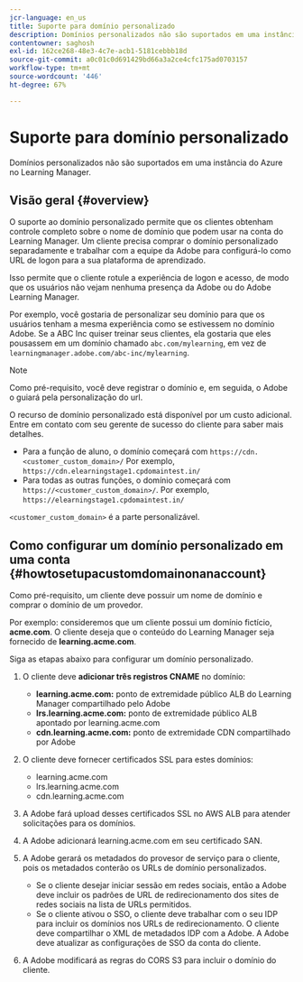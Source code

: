 ```yaml
---
jcr-language: en_us
title: Suporte para domínio personalizado
description: Domínios personalizados não são suportados em uma instância do Azure no Learning Manager.
contentowner: saghosh
exl-id: 162ce268-48e3-4c7e-acb1-5181cebbb18d
source-git-commit: a0c01c0d691429bd66a3a2ce4cfc175ad0703157
workflow-type: tm+mt
source-wordcount: '446'
ht-degree: 67%

---
```


# Suporte para domínio personalizado

Domínios personalizados não são suportados em uma instância do Azure no Learning Manager.

## Visão geral {#overview}

O suporte ao domínio personalizado permite que os clientes obtenham controle completo sobre o nome de domínio que podem usar na conta do Learning Manager. Um cliente precisa comprar o domínio personalizado separadamente e trabalhar com a equipe da Adobe para configurá-lo como URL de logon para a sua plataforma de aprendizado.

Isso permite que o cliente rotule a experiência de logon e acesso, de modo que os usuários não vejam nenhuma presença da Adobe ou do Adobe Learning Manager.

Por exemplo, você gostaria de personalizar seu domínio para que os usuários tenham a mesma experiência como se estivessem no domínio Adobe. Se a ABC Inc quiser treinar seus clientes, ela gostaria que eles pousassem em um domínio chamado `abc.com/mylearning`, em vez de `learningmanager.adobe.com/abc-inc/mylearning`.

>[!NOTE]
>
>Como pré-requisito, você deve registrar o domínio e, em seguida, o Adobe o guiará pela personalização do url.


O recurso de domínio personalizado está disponível por um custo adicional. Entre em contato com seu gerente de sucesso do cliente para saber mais detalhes.

* Para a função de aluno, o domínio começará com `https://cdn.<customer_custom_domain>/` Por exemplo, `https://cdn.elearningstage1.cpdomaintest.in/`
* Para todas as outras funções, o domínio começará com `https://<customer_custom_domain>/`. Por exemplo, `https://elearningstage1.cpdomaintest.in/`

`<customer_custom_domain>` é a parte personalizável.

## Como configurar um domínio personalizado em uma conta {#howtosetupacustomdomainonanaccount}

Como pré-requisito, um cliente deve possuir um nome de domínio e comprar o domínio de um provedor.

Por exemplo: consideremos que um cliente possui um domínio fictício, **acme.com**. O cliente deseja que o conteúdo do Learning Manager seja fornecido de **learning.acme.com**.

Siga as etapas abaixo para configurar um domínio personalizado.

1. O cliente deve **adicionar três registros CNAME** no domínio:

   * **learning.acme.com:** ponto de extremidade público ALB do Learning Manager compartilhado pelo Adobe
   * **lrs.learning.acme.com:** ponto de extremidade público ALB apontado por learning.acme.com
   * **cdn.learning.acme.com:** ponto de extremidade CDN compartilhado por Adobe

1. O cliente deve fornecer certificados SSL para estes domínios:

   * learning.acme.com
   * lrs.learning.acme.com
   * cdn.learning.acme.com

1. A Adobe fará upload desses certificados SSL no AWS ALB para atender solicitações para os domínios.
1. A Adobe adicionará learning.acme.com em seu certificado SAN.
1. A Adobe gerará os metadados do provesor de serviço para o cliente, pois os metadados conterão os URLs de domínio personalizados.

   * Se o cliente desejar iniciar sessão em redes sociais, então a Adobe deve incluir os padrões de URL de redirecionamento dos sites de redes sociais na lista de URLs permitidos.
   * Se o cliente ativou o SSO, o cliente deve trabalhar com o seu IDP para incluir os domínios nos URLs de redirecionamento. O cliente deve compartilhar o XML de metadados IDP com a Adobe. A Adobe deve atualizar as configurações de SSO da conta do cliente.

1. A Adobe modificará as regras do CORS S3 para incluir o domínio do cliente.
